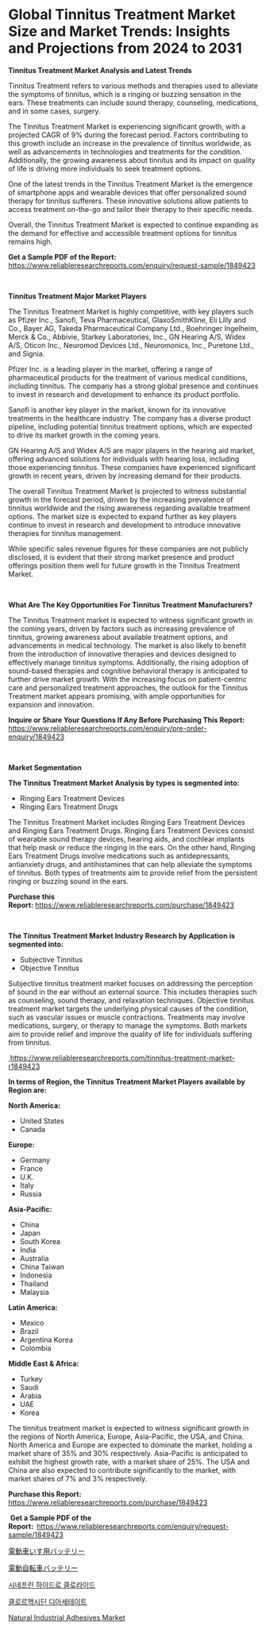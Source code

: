 <p><h1>Global Tinnitus Treatment Market Size and Market Trends: Insights and Projections from 2024 to 2031</h1></p><p><strong>Tinnitus Treatment Market Analysis and Latest Trends</strong></p>
<p><p>Tinnitus Treatment refers to various methods and therapies used to alleviate the symptoms of tinnitus, which is a ringing or buzzing sensation in the ears. These treatments can include sound therapy, counseling, medications, and in some cases, surgery.</p><p>The Tinnitus Treatment Market is experiencing significant growth, with a projected CAGR of 9% during the forecast period. Factors contributing to this growth include an increase in the prevalence of tinnitus worldwide, as well as advancements in technologies and treatments for the condition. Additionally, the growing awareness about tinnitus and its impact on quality of life is driving more individuals to seek treatment options.</p><p>One of the latest trends in the Tinnitus Treatment Market is the emergence of smartphone apps and wearable devices that offer personalized sound therapy for tinnitus sufferers. These innovative solutions allow patients to access treatment on-the-go and tailor their therapy to their specific needs.</p><p>Overall, the Tinnitus Treatment Market is expected to continue expanding as the demand for effective and accessible treatment options for tinnitus remains high.</p></p>
<p><strong>Get a Sample PDF of the Report:&nbsp;</strong> <a href="https://www.reliableresearchreports.com/enquiry/request-sample/1849423">https://www.reliableresearchreports.com/enquiry/request-sample/1849423</a></p>
<p>&nbsp;</p>
<p><strong>Tinnitus Treatment Major Market Players</strong></p>
<p><p>The Tinnitus Treatment Market is highly competitive, with key players such as Pfizer Inc., Sanofi, Teva Pharmaceutical, GlaxoSmithKline, Eli Lilly and Co., Bayer AG, Takeda Pharmaceutical Company Ltd., Boehringer Ingelheim, Merck & Co., Abbivie, Starkey Laboratories, Inc., GN Hearing A/S, Widex A/S, Oticon Inc., Neuromod Devices Ltd., Neuromonics, Inc., Puretone Ltd., and Signia.</p><p>Pfizer Inc. is a leading player in the market, offering a range of pharmaceutical products for the treatment of various medical conditions, including tinnitus. The company has a strong global presence and continues to invest in research and development to enhance its product portfolio.</p><p>Sanofi is another key player in the market, known for its innovative treatments in the healthcare industry. The company has a diverse product pipeline, including potential tinnitus treatment options, which are expected to drive its market growth in the coming years.</p><p>GN Hearing A/S and Widex A/S are major players in the hearing aid market, offering advanced solutions for individuals with hearing loss, including those experiencing tinnitus. These companies have experienced significant growth in recent years, driven by increasing demand for their products.</p><p>The overall Tinnitus Treatment Market is projected to witness substantial growth in the forecast period, driven by the increasing prevalence of tinnitus worldwide and the rising awareness regarding available treatment options. The market size is expected to expand further as key players continue to invest in research and development to introduce innovative therapies for tinnitus management.</p><p>While specific sales revenue figures for these companies are not publicly disclosed, it is evident that their strong market presence and product offerings position them well for future growth in the Tinnitus Treatment Market.</p></p>
<p>&nbsp;</p>
<p><strong>What Are The Key Opportunities For Tinnitus Treatment Manufacturers?</strong></p>
<p><p>The Tinnitus Treatment market is expected to witness significant growth in the coming years, driven by factors such as increasing prevalence of tinnitus, growing awareness about available treatment options, and advancements in medical technology. The market is also likely to benefit from the introduction of innovative therapies and devices designed to effectively manage tinnitus symptoms. Additionally, the rising adoption of sound-based therapies and cognitive behavioral therapy is anticipated to further drive market growth. With the increasing focus on patient-centric care and personalized treatment approaches, the outlook for the Tinnitus Treatment market appears promising, with ample opportunities for expansion and innovation.</p></p>
<p><strong>Inquire or Share Your Questions If Any Before Purchasing This Report:</strong> <a href="https://www.reliableresearchreports.com/enquiry/pre-order-enquiry/1849423">https://www.reliableresearchreports.com/enquiry/pre-order-enquiry/1849423</a></p>
<p>&nbsp;</p>
<p><strong>Market Segmentation</strong></p>
<p><strong>The Tinnitus Treatment Market Analysis by types is segmented into:</strong></p>
<p><ul><li>Ringing Ears Treatment Devices</li><li>Ringing Ears Treatment Drugs</li></ul></p>
<p><p>The Tinnitus Treatment Market includes Ringing Ears Treatment Devices and Ringing Ears Treatment Drugs. Ringing Ears Treatment Devices consist of wearable sound therapy devices, hearing aids, and cochlear implants that help mask or reduce the ringing in the ears. On the other hand, Ringing Ears Treatment Drugs involve medications such as antidepressants, antianxiety drugs, and antihistamines that can help alleviate the symptoms of tinnitus. Both types of treatments aim to provide relief from the persistent ringing or buzzing sound in the ears.</p></p>
<p><strong>Purchase this Report:&nbsp;</strong><a href="https://www.reliableresearchreports.com/purchase/1849423">https://www.reliableresearchreports.com/purchase/1849423</a></p>
<p>&nbsp;</p>
<p><strong>The Tinnitus Treatment Market Industry Research by Application is segmented into:</strong></p>
<p><ul><li>Subjective Tinnitus</li><li>Objective Tinnitus</li></ul></p>
<p><p>Subjective tinnitus treatment market focuses on addressing the perception of sound in the ear without an external source. This includes therapies such as counseling, sound therapy, and relaxation techniques. Objective tinnitus treatment market targets the underlying physical causes of the condition, such as vascular issues or muscle contractions. Treatments may involve medications, surgery, or therapy to manage the symptoms. Both markets aim to provide relief and improve the quality of life for individuals suffering from tinnitus.</p></p>
<p><a href="https://www.reliableresearchreports.com/tinnitus-treatment-market-r1849423">&nbsp;https://www.reliableresearchreports.com/tinnitus-treatment-market-r1849423</a></p>
<p><strong>In terms of Region, the Tinnitus Treatment Market Players available by Region are:</strong></p>
<p>
    <p> <strong> North America: </strong>
        <ul>
            <li>United States</li>
            <li>Canada</li>
        </ul>
        </p> 
    <p> <strong> Europe: </strong>
        <ul>
            <li>Germany</li>
            <li>France</li>
            <li>U.K.</li>
            <li>Italy</li>
            <li>Russia</li>
        </ul>
        </p> 
    <p> <strong> Asia-Pacific: </strong>
        <ul>
            <li>China</li>
            <li>Japan</li>
            <li>South Korea</li>
            <li>India</li>
            <li>Australia</li>
            <li>China Taiwan</li>
            <li>Indonesia</li>
            <li>Thailand</li>
            <li>Malaysia</li>
        </ul>
        </p> 
    <p> <strong> Latin America: </strong>
        <ul>
            <li>Mexico</li>
            <li>Brazil</li>
            <li>Argentina Korea</li>
            <li>Colombia</li>
        </ul>
        </p> 
    <p> <strong> Middle East & Africa: </strong>
        <ul>
            <li>Turkey</li>
            <li>Saudi</li>
            <li>Arabia</li>
            <li>UAE</li>
            <li>Korea</li>
        </ul>
    </p>
    </p>
<p><p>The tinnitus treatment market is expected to witness significant growth in the regions of North America, Europe, Asia-Pacific, the USA, and China. North America and Europe are expected to dominate the market, holding a market share of 35% and 30% respectively. Asia-Pacific is anticipated to exhibit the highest growth rate, with a market share of 25%. The USA and China are also expected to contribute significantly to the market, with market shares of 7% and 3% respectively.</p></p>
<p><strong>Purchase this Report: </strong><a href="https://www.reliableresearchreports.com/purchase/1849423">https://www.reliableresearchreports.com/purchase/1849423</a></p>
<p>&nbsp;<strong>Get a Sample PDF of the Report:&nbsp;&nbsp;</strong><a href="https://www.reliableresearchreports.com/enquiry/request-sample/1849423">https://www.reliableresearchreports.com/enquiry/request-sample/1849423</a></p>
<p><strong></strong></p>
<p><p><a href="https://github.com/JacksonWiza1924/Market-Research-Report-List-1/blob/main/374788547166.md">電動車いす用バッテリー</a></p><p><a href="https://github.com/dawson566/Market-Research-Report-List-1/blob/main/430226547167.md">電動自転車バッテリー</a></p><p><a href="https://github.com/RichardLueilwitz787/Market-Research-Report-List-1/blob/main/403065842993.md">시네프린 하이드로 클로라이드</a></p><p><a href="https://github.com/kein8762/Market-Research-Report-List-1/blob/main/643787842994.md">클로르헥시딘 디아세테이트</a></p><p><a href="https://issuu.com/reportprime-2/docs/natural-industrial-adhesives-market-size-2030.pptx">Natural Industrial Adhesives Market</a></p></p>